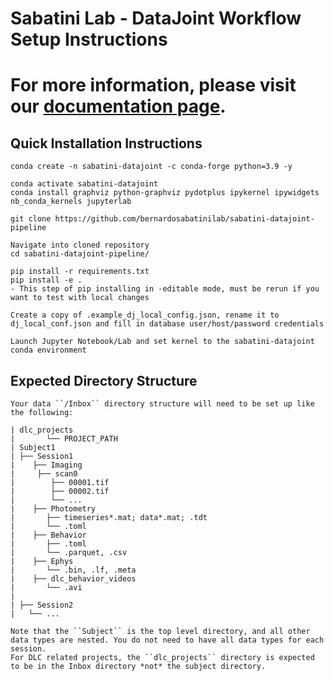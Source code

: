 # Sabatini Lab - DataJoint Workflow Setup Instructions

# For more information, please visit our [documentation page](https://sabatini-datajoint-pipeline.readthedocs.io/en/latest/index.html).

## Quick Installation Instructions

```
conda create -n sabatini-datajoint -c conda-forge python=3.9 -y

conda activate sabatini-datajoint
conda install graphviz python-graphviz pydotplus ipykernel ipywidgets nb_conda_kernels jupyterlab

git clone https://github.com/bernardosabatinilab/sabatini-datajoint-pipeline

Navigate into cloned repository
cd sabatini-datajoint-pipeline/

pip install -r requirements.txt 
pip install -e . 
- This step of pip installing in -editable mode, must be rerun if you want to test with local changes

Create a copy of .example_dj_local_config.json, rename it to dj_local_conf.json and fill in database user/host/password credentials

Launch Jupyter Notebook/Lab and set kernel to the sabatini-datajoint conda environment
```

## Expected Directory Structure

```
Your data ``/Inbox`` directory structure will need to be set up like the following: 

| dlc_projects
|       └── PROJECT_PATH
| Subject1
| ├── Session1
|    ├── Imaging
|     ├── scan0
|        ├── 00001.tif
|        ├── 00002.tif
|        └── ...
|    ├── Photometry
|       ├── timeseries*.mat; data*.mat; .tdt
|       └── .toml
|    ├── Behavior
|       ├── .toml
|       └── .parquet, .csv
|    ├── Ephys
|       └── .bin, .lf, .meta
|    ├── dlc_behavior_videos
|       └── .avi
|
| ├── Session2
|   └── ...

Note that the ``Subject`` is the top level directory, and all other data types are nested. You do not need to have all data types for each session.
For DLC related projects, the ``dlc_projects`` directory is expected to be in the Inbox directory *not* the subject directory.

```
